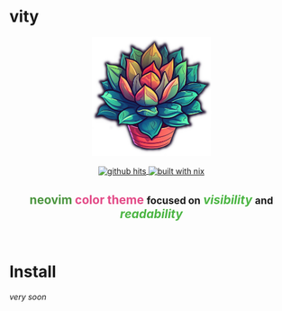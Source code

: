 # vity

<!-- logo -->
<p align="center">
	<img alt="vity logo" src="https://raw.githubusercontent.com/Alexdelia/vity/main/icon.png" width="42%">
</p>

<!-- badges -->
<p align="center">
	<a href="https://github.com/Alexdelia/vity.nvim">
		<img align="center"
			alt="github hits"
			src="https://img.shields.io/endpoint?color=d5397b&logo=github&style=for-the-badge&url=https%3A%2F%2Fhits.dwyl.com%2FAlexdelia%2Fvitynvim.json"
		/>
	</a>
	<a href="https://builtwithnix.org">
		<img align="center" 
			alt="built with nix"
			src="https://builtwithnix.org/badge.svg"
		/>
	</a>
</p>

<!-- description -->
<h2 align="center">
	<span style="color: #4B953F">neovim</span>
	<b style="color: #E34A87">color theme</b>
	<small>focused on</small>
	<i style="color: #4BB543">visibility</i>
	<small>and</small>
	<i style="color: #4BB543">readability</i>
</h2>

<br>

# Install

_very soon_
